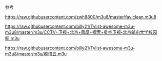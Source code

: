 参考

https://raw.githubusercontent.com/zwh8800/m3u8/master/fav.clean.m3u8

https://raw.githubusercontent.com/billy21/Tvlist-awesome-m3u-m3u8/master/m3u/CCTV+卫视+北京+凤凰+探索+星空卫视-北京邮电大学校园网.m3u

https://raw.githubusercontent.com/billy21/Tvlist-awesome-m3u-m3u8/master/m3u/腾讯云.m3u
